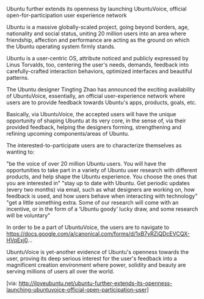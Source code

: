 Ubuntu further extends its openness by launching UbuntuVoice, official open-for-participation user experience network

Ubuntu is a massive globally-scaled project, going beyond borders, age, nationality and social status, uniting 20 million users into an area where friendship, affection and performance are acting as the ground on which the Ubuntu operating system firmly stands.

Ubuntu is a user-centric OS, attribute noticed and publicly expressed by Linus Torvalds, too, centering the user's needs, demands, feedback into carefully-crafted interaction behaviors, optimized interfaces and beautiful patterns.

The Ubuntu designer Tingting Zhao has announced the exciting availability of UbuntuVoice, essentially, an official user-experience network where users are to provide feedback towards Ubuntu's apps, products, goals, etc.

Basically, via UbuntuVoice, the accepted users will have the unique opportunity of shaping Ubuntu at its very core, in the sense of, via their provided feedback, helping the designers forming, strengthening and refining upcoming components/areas of Ubuntu.

The interested-to-participate users are to characterize themselves as wanting to:

"be the voice of over 20 million Ubuntu users. You will have the opportunities to take part in a variety of Ubuntu user research with different products, and help shape the Ubuntu experience. You choose the ones that you are interested in"
"stay up to date with Ubuntu. Get periodic updates (every two months) via email, such as what designers are working on, how feedback is used, and how users behave when interacting with technology"
"get a little something extra. Some of our research will come with an incentive, or in the form of a ‘Ubuntu goody’ lucky draw, and some research will be voluntary"

In order to be a part of UbuntuVoice, the users are to navigate to https://docs.google.com/a/canonical.com/forms/d/1xB7vRZiQDcEVCQX-HVqExj0...

UbuntuVoice is yet-another evidence of Ubuntu's openness towards the user, proving its deep serious interest for the user's feedback into a magnificent creation environment where power, solidity and beauty are serving millions of users all over the world.

[via: http://iloveubuntu.net/ubuntu-further-extends-its-openness-launching-ubuntuvoice-official-open-participation-user]
